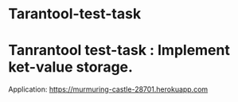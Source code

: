 # Tarantool-test-task
# Tanrantool test-task : Implement ket-value storage.

Application: https://murmuring-castle-28701.herokuapp.com

